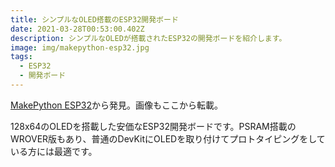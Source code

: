 ```yaml
---
title: シンプルなOLED搭載のESP32開発ボード
date: 2021-03-28T00:53:00.402Z
description: シンプルなOLEDが搭載されたESP32の開発ボードを紹介します。
image: img/makepython-esp32.jpg
tags:
  - ESP32
  - 開発ボード
---
```

[MakePython ESP32](https://www.tindie.com/products/makerfabs/makepython-esp32/)から発見。画像もここから転載。

128x64のOLEDを搭載した安価なESP32開発ボードです。PSRAM搭載のWROVER版もあり、普通のDevKitにOLEDを取り付けてプロトタイピングをしている方には最適です。
